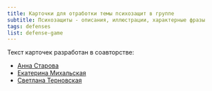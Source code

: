 ```yaml
---
title: Карточки для отработки темы психозащит в группе
subtitle: Психозащиты - описания, иллюстрации, характерные фразы
tags: defenses
list: defense-game
--- 
```


Текст карточек разработан в соавторстве:
  - [Анна Старова](https://instagram.com/starovanna)
  - [Екатерина Михальская](https://instagram.com/kate.mihalska)
  - [Светлана Терновская](https://t.me/svetlana_ternovskaya)

<script setup>
import yaml from './defenses.yaml'
import DefenseCards from './DefenseCards.vue'


const {defenses} = yaml

</script>

<DefenseCards :defenses="defenses"/>
